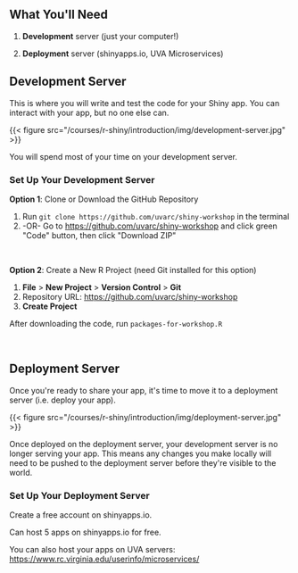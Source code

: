## What You'll Need

1. **Development** server (just your computer!)

2. **Deployment** server (shinyapps.io, UVA Microservices)

## Development Server

This is where you will write and test the code for your Shiny app. You can interact with your app, but no one else can.

{{< figure src="/courses/r-shiny/introduction/img/development-server.jpg" >}}

You will spend most of your time on your development server.

### Set Up Your Development Server

**Option 1**: Clone or Download the GitHub Repository

1. Run `git clone https://github.com/uvarc/shiny-workshop` in the terminal
2. -OR- Go to https://github.com/uvarc/shiny-workshop and click green "Code" button, then click "Download ZIP"

<br>

**Option 2**: Create a New R Project (need Git installed for this option)

1. **File** > **New Project** > **Version Control** > **Git**
2. Repository URL: https://github.com/uvarc/shiny-workshop
3. **Create Project**

After downloading the code, run `packages-for-workshop.R`

<br>

## Deployment Server

Once you're ready to share your app, it's time to move it to a deployment server (i.e. deploy your app).

{{< figure src="/courses/r-shiny/introduction/img/deployment-server.jpg" >}}

Once deployed on the deployment server, your development server is no longer serving your app. This means any changes you make locally will need to be pushed to the deployment server before they're visible to the world.


### Set Up Your Deployment Server

Create a free account on shinyapps.io.

Can host 5 apps on shinyapps.io for free.

You can also host your apps on UVA servers: 
https://www.rc.virginia.edu/userinfo/microservices/
